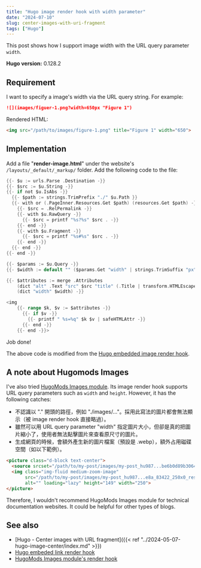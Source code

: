 ```yaml
---
title: "Hugo image render hook with width parameter"
date: "2024-07-10"
slug: center-images-with-uri-fragment
tags: ["Hugo"]
---
```


This post shows how I support image width with the URL query parameter `width`.

**Hugo version:** 0.128.2

## Requirement

I want to specify a image's width via the URL query string. For example:

```markdown
![](images/figuer-1.png?width=650px "Figure 1")
```

Rendered HTML:

```html
<img src="/path/to/images/figure-1.png" title="Figure 1" width="650">
```

## Implementation

Add a file "**render-image.html**" under the website's `/layouts/_default/_markup/` folder. Add the following code to the file:

```go
{{- $u := urls.Parse .Destination -}}
{{- $src := $u.String -}}
{{- if not $u.IsAbs -}}
  {{- $path := strings.TrimPrefix "./" $u.Path }}
  {{- with or (.PageInner.Resources.Get $path) (resources.Get $path) -}}
    {{- $src = .RelPermalink -}}
    {{- with $u.RawQuery -}}
      {{- $src = printf "%s?%s" $src . -}}
    {{- end -}}
    {{- with $u.Fragment -}}
      {{- $src = printf "%s#%s" $src . -}}
    {{- end -}}
  {{- end -}}
{{- end -}}

{{- $params := $u.Query -}}
{{- $width := default "" ($params.Get "width" | strings.TrimSuffix "px") }}

{{- $attributes := merge .Attributes
    (dict "alt" .Text "src" $src "title" (.Title | transform.HTMLEscape))
    (dict "width" $width) -}}

<img
    {{- range $k, $v := $attributes -}}
      {{- if $v -}}
        {{- printf " %s=%q" $k $v | safeHTMLAttr -}}
      {{- end -}}
    {{- end -}}>
```

Job done!

The above code is modified from the [Hugo embedded image render hook](https://github.com/gohugoio/hugo/blob/master/tpl/tplimpl/embedded/templates/_default/_markup/render-image.html).

## A note about Hugomods Images

I've also tried [HugoMods Images module](https://images.hugomods.com/). Its image render hook supports URL query parameters such as `width` and `height`. However, it has the following catches:

- 不認識以 "." 開頭的路徑，例如 "./images/..."。採用此寫法的圖片都會無法顯示（被 image render hook 直接略過）。
- 雖然可以用 URL query parameter "width" 指定圖片大小，但卻是真的把圖片縮小了，使用者無法點擊圖片來查看原尺寸的圖片。
- 生成網頁的時候，會額外產生新的圖片檔案（預設是 .webp），額外占用磁碟空間（如以下範例）。

```html
<picture class="d-block text-center">
  <source srcset="/path/to/my-post/images/my-post_hu987...be6b0d89b30645f8.webp" type="image/webp">
  <img class="img-fluid medium-zoom-image"
       src="/path/to/my-post/images/my-post_hu987...e8a_83422_250x0_resize_catmullrom_3.7727d...bd2.png"
       alt="" loading="lazy" height="149" width="250">
</picture>
```

Therefore, I wouldn't recommend HugoMods Images module for technical documentation websites. It could be helpful for other types of blogs.

## See also

- [Hugo - Center images with URL fragment]({{< ref "../2024-05-07-hugo-image-center/index.md" >}})
- [Hugo embeded link render hook](https://github.com/gohugoio/hugo/blob/master/tpl/tplimpl/embedded/templates/_default/_markup/render-link.html)
- [HugoMods Images module's render hook](https://github.com/hugomods/images/blob/main/layouts/_default/_markup/render-image.html)